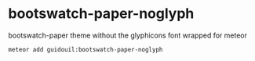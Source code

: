 bootswatch-paper-noglyph
=======================

bootswatch-paper theme  without the glyphicons font wrapped for meteor

```
meteor add guidouil:bootswatch-paper-noglyph
```
